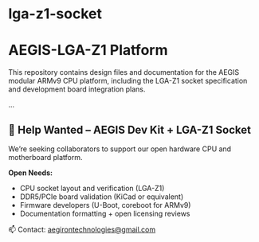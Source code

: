 # lga-z1-socket
# AEGIS-LGA-Z1 Platform

This repository contains design files and documentation for the AEGIS modular ARMv9 CPU platform, including the LGA-Z1 socket specification and development board integration plans.

...

## 🚨 Help Wanted – AEGIS Dev Kit + LGA-Z1 Socket

We’re seeking collaborators to support our open hardware CPU and motherboard platform.

**Open Needs:**
- CPU socket layout and verification (LGA-Z1)
- DDR5/PCIe board validation (KiCad or equivalent)
- Firmware developers (U-Boot, coreboot for ARMv9)
- Documentation formatting + open licensing reviews

📫 Contact: aegirontechnologies@gmail.com
